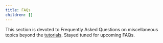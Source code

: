 ```yaml
---
title: FAQs
children: []
---
```


This section is devoted to Frequently Asked Questions on miscellaneous topics beyond the [tutorials](../tutorials/index.html). Stayed tuned for upcoming FAQs.
